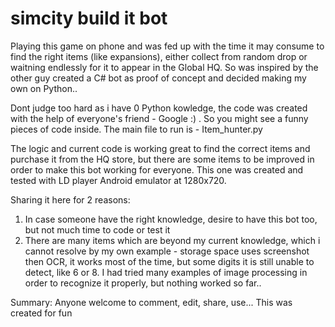 # simcity build it bot

Playing this game on phone and was fed up with the time it may consume to find the right items (like expansions), either collect from random drop or waitning endlessly for it to appear in the Global HQ. So was inspired by the other guy created a C# bot as proof of concept and decided making my own on Python.. 

Dont judge too hard as i have 0 Python kowledge, the code was created with the help of everyone's friend - Google :) . So you might see a funny pieces of code inside. 
The main file to run is - Item_hunter.py

The logic and current code is working great to find the correct items and purchase it from the HQ store, but there are some items to be improved in order to make this bot working for everyone. This one was created and tested with LD player Android emulator at 1280x720. 

Sharing it here for 2 reasons:
1. In case someone have the right knowledge, desire to have this bot too, but not much time to code or test it
2. There are many items which are beyond my current knowledge, which i cannot resolve by my own
example - storage space uses screenshot then OCR, it works most of the time, but some digits it is still unable to detect, like 6 or 8. I had tried many examples of image processing in order to recognize it properly, but nothing worked so far..

Summary:
Anyone welcome to comment, edit, share, use... This was created for fun
